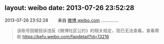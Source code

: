 layout: weibo
date: 2013-07-26 23:52:28
---
<meta name="referrer" content="no-referrer" />

2013-07-26 23:52:28  &nbsp;&nbsp;&nbsp;&nbsp;&nbsp;&nbsp; 来自 <a href="http://weibo.com/" rel="nofollow">微博 weibo.com</a>
..............
>  该账号因被投诉违反《微博社区公约》的相关规定，现已无法查看。查看帮助 https://kefu.weibo.com/faqdetail?id=13216
